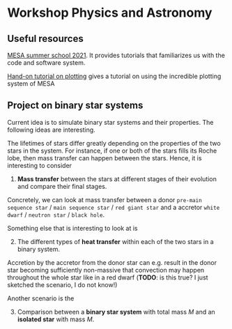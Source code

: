 # Workshop Physics and Astronomy

## Useful resources

[MESA summer school 2021](https://jschwab.github.io/mesa-2021/). It provides tutorials that familiarizes us with the code and software system.

[Hand-on tutorial on plotting](https://docs.mesastar.org/en/release-r22.11.1/using_mesa/using_pgstar.html#hands-on-tutorial) gives a tutorial on using the incredible plotting system of MESA

## Project on binary star systems

Current idea is to simulate binary star systems and their properties. The following ideas are interesting.

The lifetimes of stars differ greatly depending on the properties of the two stars in the system. For instance, if one or both of the stars fills its Roche lobe, then mass transfer can happen between the stars. Hence, it is interesting to consider

1. **Mass transfer** between the stars at different stages of their evolution and compare their final stages.

Concretely, we can look at mass transfer between a donor `pre-main sequence star` / `main sequence star` / `red giant star` and a accretor `white dwarf` / `neutron star` / `black hole`.

Something else that is interesting to look at is

2. The different types of **heat transfer** within each of the two stars in a binary system.

Accretion by the accretor from the donor star can e.g. result in the donor star becoming sufficiently non-massive that convection may happen throughout the whole star like in a red dwarf (**TODO**: is this true? I just sketched the scenario, I do not know!)

Another scenario is the

3. Comparison between a **binary star system** with total mass $M$ and an **isolated star** with mass $M$.
